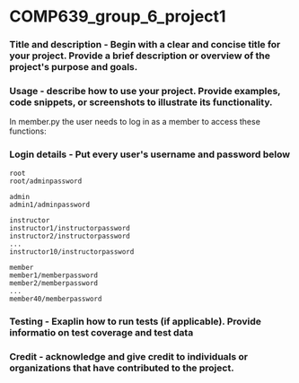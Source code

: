 # COMP639_group_6_project1

### Title and description - Begin with a clear and concise title for your project. Provide a brief description or overview of the project's purpose and goals.

### Usage - describe how to use your project. Provide examples, code snippets, or screenshots to illustrate its functionality.
In member.py the user needs to log in as a member to access these functions:


### Login details - Put every user's username and password below

    root
    root/adminpassword
    
    admin
    admin1/adminpassword
    
    instructor
    instructor1/instructorpassword
    instructor2/instructorpassword
    ...
    instructor10/instructorpassword
    
    member
    member1/memberpassword
    member2/memberpassword
    ...
    member40/memberpassword

### Testing - Exaplin how to run tests (if applicable). Provide informatio on test coverage and test data

### Credit - acknowledge and give credit to individuals or organizations that have contributed to the project.
